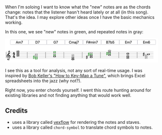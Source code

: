 When I'm soloing I want to know what the "new" notes are as 
the chords change: notes that the listener hasn't heard lately
or at all (in this song). That's the idea. I may explore other
ideas once I have the basic mechanics working.

In this one, we see "new" notes in green, and repeated 
notes in gray:

<img src='./autumn-leaves-1-8.png' />

I see this as a tool for analysis, not any sort of real-time usage. 
I was inspired by [Bob Keller's "How to Key-Map a Tune"](https://www.cs.hmc.edu/courses/common/mus84/KeyMaps.pdf), which brings Excel spreadsheets into the jazz (why not?).

Right now, you enter chords yourself. I went this route 
hunting around for existing libraries and not finding anything 
that would work well.



## Credits

- uses a library called [vexflow](https://github.com/0xfe/vexflow/) for rendering the notes and staves.
- uses a library called `chord-symbol` to translate chord symbols
  to notes.
